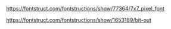 https://fontstruct.com/fontstructions/show/77364/7x7_pixel_font

https://fontstruct.com/fontstructions/show/1653189/bit-out
